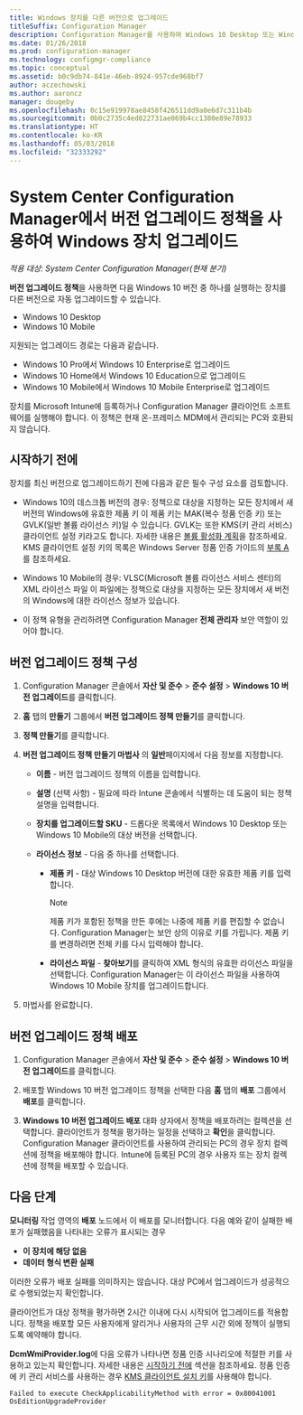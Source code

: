 ```yaml
---
title: Windows 장치를 다른 버전으로 업그레이드
titleSuffix: Configuration Manager
description: Configuration Manager를 사용하여 Windows 10 Desktop 또는 Windows 10 Mobile을 실행하는 장치를 다른 버전으로 자동 업그레이드합니다.
ms.date: 01/26/2018
ms.prod: configuration-manager
ms.technology: configmgr-compliance
ms.topic: conceptual
ms.assetid: b0c9db74-841e-46eb-8924-957cde968bf7
author: aczechowski
ms.author: aaroncz
manager: dougeby
ms.openlocfilehash: 0c15e919978ae8458f426511dd9a0e6d7c311b4b
ms.sourcegitcommit: 0b0c2735c4ed822731ae069b4cc1380e89e78933
ms.translationtype: HT
ms.contentlocale: ko-KR
ms.lasthandoff: 05/03/2018
ms.locfileid: "32333292"
---
```

# <a name="upgrade-windows-devices-with-the-edition-upgrade-policy-in-system-center-configuration-manager"></a>System Center Configuration Manager에서 버전 업그레이드 정책을 사용하여 Windows 장치 업그레이드

*적용 대상: System Center Configuration Manager(현재 분기)*


**버전 업그레이드 정책**을 사용하면 다음 Windows 10 버전 중 하나를 실행하는 장치를 다른 버전으로 자동 업그레이드할 수 있습니다.

- Windows 10 Desktop
- Windows 10 Mobile

지원되는 업그레이드 경로는 다음과 같습니다.

- Windows 10 Pro에서 Windows 10 Enterprise로 업그레이드
- Windows 10 Home에서 Windows 10 Education으로 업그레이드
- Windows 10 Mobile에서 Windows 10 Mobile Enterprise로 업그레이드

장치를 Microsoft Intune에 등록하거나 Configuration Manager 클라이언트 소프트웨어를 실행해야 합니다. 이 정책은 현재 온-프레미스 MDM에서 관리되는 PC와 호환되지 않습니다.

## <a name="before-you-start"></a>시작하기 전에  
 장치를 최신 버전으로 업그레이드하기 전에 다음과 같은 필수 구성 요소를 검토합니다.  

-   Windows 10의 데스크톱 버전의 경우: 정책으로 대상을 지정하는 모든 장치에서 새 버전의 Windows에 유효한 제품 키 이 제품 키는 MAK(복수 정품 인증 키) 또는 GVLK(일반 볼륨 라이선스 키)일 수 있습니다. GVLK는 또한 KMS(키 관리 서비스) 클라이언트 설정 키라고도 합니다. 자세한 내용은 [볼륨 활성화 계획](https://docs.microsoft.com/windows/deployment/volume-activation/plan-for-volume-activation-client)을 참조하세요. KMS 클라이언트 설정 키의 목록은 Windows Server 정품 인증 가이드의 [부록 A](https://docs.microsoft.com/windows-server/get-started/kmsclientkeys)를 참조하세요. <!--496871-->  

-   Windows 10 Mobile의 경우: VLSC(Microsoft 볼륨 라이선스 서비스 센터)의 XML 라이선스 파일 이 파일에는 정책으로 대상을 지정하는 모든 장치에서 새 버전의 Windows에 대한 라이선스 정보가 있습니다.

- 이 정책 유형을 관리하려면 Configuration Manager **전체 관리자** 보안 역할이 있어야 합니다.

## <a name="configure-the-edition-upgrade-policy"></a>버전 업그레이드 정책 구성  

1.  Configuration Manager 콘솔에서 **자산 및 준수** > **준수 설정** > **Windows 10 버전 업그레이드**를 클릭합니다.  

3.  **홈** 탭의 **만들기** 그룹에서 **버전 업그레이드 정책 만들기**를 클릭합니다.  

4.  **정책 만들기**를 클릭합니다.  

5.  **버전 업그레이드 정책 만들기 마법사** 의 **일반**페이지에서 다음 정보를 지정합니다.  

    -   **이름** - 버전 업그레이드 정책의 이름을 입력합니다.  

    -   **설명** (선택 사항) - 필요에 따라 Intune 콘솔에서 식별하는 데 도움이 되는 정책 설명을 입력합니다.  

    -   **장치를 업그레이드할 SKU** - 드롭다운 목록에서 Windows 10 Desktop 또는 Windows 10 Mobile의 대상 버전을 선택합니다.  

    -   **라이선스 정보** - 다음 중 하나를 선택합니다.  

        -   **제품 키** - 대상 Windows 10 Desktop 버전에 대한 유효한 제품 키를 입력합니다.  

            > [!NOTE]  
            >  제품 키가 포함된 정책을 만든 후에는 나중에 제품 키를 편집할 수 없습니다. Configuration Manager는 보안 상의 이유로 키를 가립니다. 제품 키를 변경하려면 전체 키를 다시 입력해야 합니다.  

        -   **라이선스 파일** - **찾아보기**를 클릭하여 XML 형식의 유효한 라이선스 파일을 선택합니다. Configuration Manager는 이 라이선스 파일을 사용하여 Windows 10 Mobile 장치를 업그레이드합니다.  

6.  마법사를 완료합니다.  


## <a name="deploy-the-edition-upgrade-policy"></a>버전 업그레이드 정책 배포  

1.  Configuration Manager 콘솔에서 **자산 및 준수** > **준수 설정** > **Windows 10 버전 업그레이드**를 클릭합니다.  

3.  배포할 Windows 10 버전 업그레이드 정책을 선택한 다음 **홈** 탭의 **배포** 그룹에서 **배포**를 클릭합니다.  

4.  **Windows 10 버전 업그레이드 배포** 대화 상자에서 정책을 배포하려는 컬렉션을 선택합니다. 클라이언트가 정책을 평가하는 일정을 선택하고 **확인**을 클릭합니다. Configuration Manager 클라이언트를 사용하여 관리되는 PC의 경우 장치 컬렉션에 정책을 배포해야 합니다. Intune에 등록된 PC의 경우 사용자 또는 장치 컬렉션에 정책을 배포할 수 있습니다. 



## <a name="next-steps"></a>다음 단계

**모니터링** 작업 영역의 **배포** 노드에서 이 배포를 모니터합니다. 다음 예와 같이 실패한 배포가 실패했음을 나타내는 오류가 표시되는 경우
- **이 장치에 해당 없음**
- **데이터 형식 변환 실패**

이러한 오류가 배포 실패를 의미하지는 않습니다. 대상 PC에서 업그레이드가 성공적으로 수행되었는지 확인합니다.

클라이언트가 대상 정책을 평가하면 2시간 이내에 다시 시작되어 업그레이드를 적용합니다. 정책을 배포할 모든 사용자에게 알리거나 사용자의 근무 시간 외에 정책이 실행되도록 예약해야 합니다.

**DcmWmiProvider.log**에 다음 오류가 나타나면 정품 인증 시나리오에 적절한 키를 사용하고 있는지 확인합니다. 자세한 내용은 [시작하기 전에](#before-you-start) 섹션을 참조하세요. 정품 인증에 키 관리 서비스를 사용하는 경우 [KMS 클라이언트 설치 키](https://docs.microsoft.com/windows-server/get-started/kmsclientkeys)를 사용해야 합니다.  <!-- 496871 -->   

`Failed to execute CheckApplicabilityMethod with error = 0x80041001 OsEditionUpgradeProvider`
